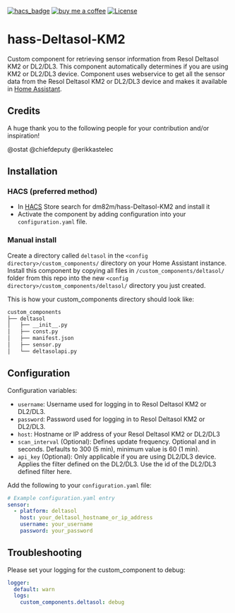 [![hacs_badge](https://img.shields.io/badge/HACS-Default-orange.svg?style=for-the-badge)](https://github.com/custom-components/hacs)
[![buy me a coffee](https://img.shields.io/badge/If%20you%20like%20it-Buy%20me%20a%20coffee-yellow.svg?style=for-the-badge)](https://www.buymeacoffee.com/dirkmaucher)
[![License](https://img.shields.io/github/license/toreamun/amshan-homeassistant?style=for-the-badge)](LICENSE)

# hass-Deltasol-KM2

Custom component for retrieving sensor information from Resol Deltasol KM2 or DL2/DL3. This component automatically determines if you are using KM2 or DL2/DL3 device.
Component uses webservice to get all the sensor data from the Resol Deltasol KM2 or DL2/DL3 device and makes it available in [Home Assistant](https://home-assistant.io/).

## Credits

A huge thank you to the following people for your contribution and/or inspiration!

@ostat
@chiefdeputy
@erikkastelec

## Installation

### HACS (preferred method)

- In [HACS](https://github.com/hacs/default) Store search for dm82m/hass-Deltasol-KM2 and install it
- Activate the component by adding configuration into your `configuration.yaml` file.

### Manual install

Create a directory called `deltasol` in the `<config directory>/custom_components/` directory on your Home Assistant
instance. Install this component by copying all files in `/custom_components/deltasol/` folder from this repo into the
new `<config directory>/custom_components/deltasol/` directory you just created.

This is how your custom_components directory should look like:

```bash
custom_components
├── deltasol
│   ├── __init__.py
│   ├── const.py
│   ├── manifest.json
│   ├── sensor.py
│   └── deltasolapi.py  
```

## Configuration

Configuration variables:
- `username`: Username used for logging in to Resol Deltasol KM2 or DL2/DL3.
- `password`: Password used for logging in to Resol Deltasol KM2 or DL2/DL3.
- `host`: Hostname or IP address of your Resol Deltasol KM2 or DL2/DL3
- `scan_interval` (Optional): Defines update frequency. Optional and in seconds. Defaults to 300 (5 min),
   minimum value is 60 (1 min).
- `api_key` (Optional):  Only applicable if you are using DL2/DL3 device. Applies the filter defined on the DL2/DL3. Use the id of the DL2/DL3 defined filter here.

Add the following to your `configuration.yaml` file:

```yaml
# Example configuration.yaml entry
sensor:
  - platform: deltasol
    host: your_deltasol_hostname_or_ip_address
    username: your_username
    password: your_password
```

## Troubleshooting
Please set your logging for the custom_component to debug:
```yaml
logger:
  default: warn
  logs:
    custom_components.deltasol: debug
```
